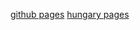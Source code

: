 [github pages](https://ryow1921.github.io/ito_vr_app/)
[hungary pages](https://ryow1921.github.io/ito_vr_app/menu.html)
